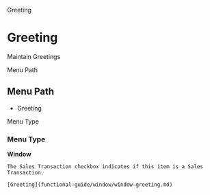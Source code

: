 
Greeting
# Greeting


Maintain Greetings

Menu Path
## Menu Path



- Greeting

Menu Type
### Menu Type

**Window**

```
The Sales Transaction checkbox indicates if this item is a Sales Transaction.
```

```
[Greeting](functional-guide/window/window-greeting.md)
```
